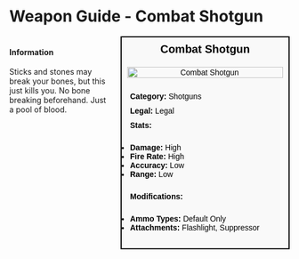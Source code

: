 # Weapon Guide - Combat Shotgun

<div style="display: flex; align-items: flex-start; gap: 10px;">

  <div style="flex: 1; margin-right: 10px;">
  
  #### Information
  Sticks and stones may break your bones, but this just kills you. No bone breaking beforehand. Just a pool of blood.

  </div>

  <div style="width: 300px; border: 2px solid black; font-family: Arial, sans-serif; background-color: #f9f9f9; color: black;">
    <div style="background-color: #f9f9f9; padding: 10px; font-size: 20px; font-weight: bold; text-align: center;">Combat Shotgun</div>
    <div style="text-align: center; padding: 10px;">
      <img src="image_url_here" alt="Combat Shotgun" style="width: 100%; height: auto;">
    </div>
    <div style="padding: 10px;">
      <div style="padding: 5px;"><strong>Category:</strong> Shotguns</div>
      <div style="padding: 5px;"><strong>Legal:</strong> Legal</div>
      <div style="padding: 5px;"><strong>Stats:</strong></div>
      <ul style="padding: 5px;">
        <li><strong>Damage:</strong> High</li>
        <li><strong>Fire Rate:</strong> High</li>
        <li><strong>Accuracy:</strong> Low</li>
        <li><strong>Range:</strong> Low</li>
      </ul>
      <div style="padding: 5px;"><strong>Modifications:</strong></div>
      <ul style="padding: 5px;">
        <li><strong>Ammo Types:</strong> Default Only</li>
        <li><strong>Attachments:</strong> Flashlight, Suppressor</li>
      </ul>
    </div>
  </div>

</div>
